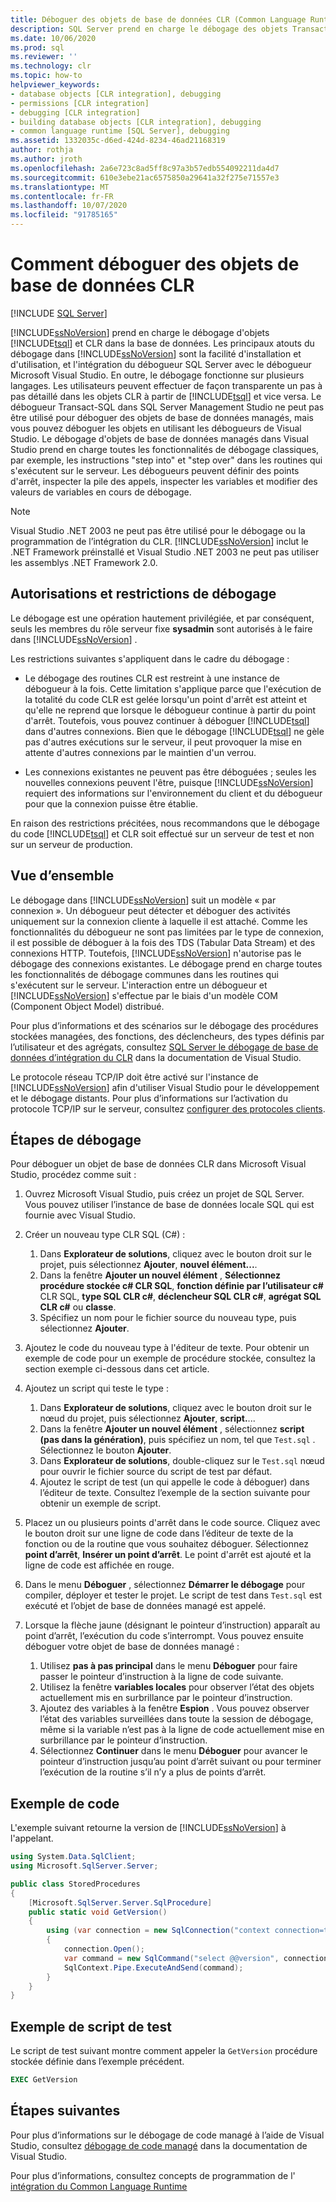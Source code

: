 ```yaml
---
title: Déboguer des objets de base de données CLR (Common Language Runtime)
description: SQL Server prend en charge le débogage des objets Transact-SQL et CLR dans la base de données intégrant SQL Server débogueur avec Microsoft Visual Studio débogueur.
ms.date: 10/06/2020
ms.prod: sql
ms.reviewer: ''
ms.technology: clr
ms.topic: how-to
helpviewer_keywords:
- database objects [CLR integration], debugging
- permissions [CLR integration]
- debugging [CLR integration]
- building database objects [CLR integration], debugging
- common language runtime [SQL Server], debugging
ms.assetid: 1332035c-d6ed-424d-8234-46ad21168319
author: rothja
ms.author: jroth
ms.openlocfilehash: 2a6e723c8ad5ff8c97a3b57edb554092211da4d7
ms.sourcegitcommit: 610e3ebe21ac6575850a29641a32f275e71557e3
ms.translationtype: MT
ms.contentlocale: fr-FR
ms.lasthandoff: 10/07/2020
ms.locfileid: "91785165"
---
```

# <a name="how-to-debug-clr-database-objects"></a>Comment déboguer des objets de base de données CLR

[!INCLUDE [SQL Server](../../includes/applies-to-version/sqlserver.md)]
 
[!INCLUDE[ssNoVersion](../../includes/ssnoversion-md.md)] prend en charge le débogage d'objets [!INCLUDE[tsql](../../includes/tsql-md.md)] et CLR dans la base de données. Les principaux atouts du débogage dans [!INCLUDE[ssNoVersion](../../includes/ssnoversion-md.md)] sont la facilité d'installation et d'utilisation, et l'intégration du débogueur SQL Server avec le débogueur Microsoft Visual Studio. En outre, le débogage fonctionne sur plusieurs langages. Les utilisateurs peuvent effectuer de façon transparente un pas à pas détaillé dans les objets CLR à partir de [!INCLUDE[tsql](../../includes/tsql-md.md)] et vice versa. Le débogueur Transact-SQL dans SQL Server Management Studio ne peut pas être utilisé pour déboguer des objets de base de données managés, mais vous pouvez déboguer les objets en utilisant les débogueurs de Visual Studio. Le débogage d'objets de base de données managés dans Visual Studio prend en charge toutes les fonctionnalités de débogage classiques, par exemple, les instructions "step into" et "step over" dans les routines qui s'exécutent sur le serveur. Les débogueurs peuvent définir des points d'arrêt, inspecter la pile des appels, inspecter les variables et modifier des valeurs de variables en cours de débogage. 

> [!NOTE]
> Visual Studio .NET 2003 ne peut pas être utilisé pour le débogage ou la programmation de l’intégration du CLR. [!INCLUDE[ssNoVersion](../../includes/ssnoversion-md.md)] inclut le .NET Framework préinstallé et Visual Studio .NET 2003 ne peut pas utiliser les assemblys .NET Framework 2.0.  
  
## <a name="debugging-permissions-and-restrictions"></a>Autorisations et restrictions de débogage

Le débogage est une opération hautement privilégiée, et par conséquent, seuls les membres du rôle serveur fixe **sysadmin** sont autorisés à le faire dans [!INCLUDE[ssNoVersion](../../includes/ssnoversion-md.md)] .  
  
Les restrictions suivantes s'appliquent dans le cadre du débogage :  
  
- Le débogage des routines CLR est restreint à une instance de débogueur à la fois. Cette limitation s'applique parce que l'exécution de la totalité du code CLR est gelée lorsqu'un point d'arrêt est atteint et qu'elle ne reprend que lorsque le débogueur continue à partir du point d'arrêt. Toutefois, vous pouvez continuer à déboguer [!INCLUDE[tsql](../../includes/tsql-md.md)] dans d'autres connexions. Bien que le débogage [!INCLUDE[tsql](../../includes/tsql-md.md)] ne gèle pas d'autres exécutions sur le serveur, il peut provoquer la mise en attente d'autres connexions par le maintien d'un verrou.  
  
- Les connexions existantes ne peuvent pas être déboguées ; seules les nouvelles connexions peuvent l'être, puisque [!INCLUDE[ssNoVersion](../../includes/ssnoversion-md.md)] requiert des informations sur l'environnement du client et du débogueur pour que la connexion puisse être établie.  
  
En raison des restrictions précitées, nous recommandons que le débogage du code [!INCLUDE[tsql](../../includes/tsql-md.md)] et CLR soit effectué sur un serveur de test et non sur un serveur de production.  
  
## <a name="overview"></a>Vue d’ensemble

Le débogage dans [!INCLUDE[ssNoVersion](../../includes/ssnoversion-md.md)] suit un modèle « par connexion ». Un débogueur peut détecter et déboguer des activités uniquement sur la connexion cliente à laquelle il est attaché. Comme les fonctionnalités du débogueur ne sont pas limitées par le type de connexion, il est possible de déboguer à la fois des TDS (Tabular Data Stream) et des connexions HTTP. Toutefois, [!INCLUDE[ssNoVersion](../../includes/ssnoversion-md.md)] n'autorise pas le débogage des connexions existantes. Le débogage prend en charge toutes les fonctionnalités de débogage communes dans les routines qui s'exécutent sur le serveur. L'interaction entre un débogueur et [!INCLUDE[ssNoVersion](../../includes/ssnoversion-md.md)] s'effectue par le biais d'un modèle COM (Component Object Model) distribué.  
  
Pour plus d’informations et des scénarios sur le débogage des procédures stockées managées, des fonctions, des déclencheurs, des types définis par l’utilisateur et des agrégats, consultez [SQL Server le débogage de base de données d’intégration du CLR](https://go.microsoft.com/fwlink/?LinkId=120378) dans la documentation de Visual Studio.  
  
Le protocole réseau TCP/IP doit être activé sur l'instance de [!INCLUDE[ssNoVersion](../../includes/ssnoversion-md.md)] afin d'utiliser Visual Studio pour le développement et le débogage distants. Pour plus d’informations sur l’activation du protocole TCP/IP sur le serveur, consultez [configurer des protocoles clients](../../database-engine/configure-windows/configure-client-protocols.md).  
  
## <a name="debugging-steps"></a>Étapes de débogage

Pour déboguer un objet de base de données CLR dans Microsoft Visual Studio, procédez comme suit :

1. Ouvrez Microsoft Visual Studio, puis créez un projet de SQL Server. Vous pouvez utiliser l’instance de base de données locale SQL qui est fournie avec Visual Studio.

2. Créer un nouveau type CLR SQL (C#) :

   1. Dans **Explorateur de solutions**, cliquez avec le bouton droit sur le projet, puis sélectionnez **Ajouter**, **nouvel élément...**. 
   1. Dans la fenêtre **Ajouter un nouvel élément** , **Sélectionnez procédure stockée c# CLR SQL**, **fonction définie par l’utilisateur c#** CLR SQL, **type SQL CLR c#**, **déclencheur SQL CLR c#**, **agrégat SQL CLR c#** ou **classe**.
   1. Spécifiez un nom pour le fichier source du nouveau type, puis sélectionnez **Ajouter**.

3. Ajoutez le code du nouveau type à l'éditeur de texte. Pour obtenir un exemple de code pour un exemple de procédure stockée, consultez la section exemple ci-dessous dans cet article.

4. Ajoutez un script qui teste le type : 

   1. Dans **Explorateur de solutions**, cliquez avec le bouton droit sur le nœud du projet, puis sélectionnez **Ajouter**, **script.**... 
   1. Dans la fenêtre **Ajouter un nouvel élément** , sélectionnez **script (pas dans la génération)**, puis spécifiez un nom, tel que `Test.sql` . Sélectionnez le bouton **Ajouter**.
   1. Dans **Explorateur de solutions**, double-cliquez sur le `Test.sql` nœud pour ouvrir le fichier source du script de test par défaut.
   1. Ajoutez le script de test (un qui appelle le code à déboguer) dans l’éditeur de texte. Consultez l’exemple de la section suivante pour obtenir un exemple de script.

5. Placez un ou plusieurs points d'arrêt dans le code source. Cliquez avec le bouton droit sur une ligne de code dans l’éditeur de texte de la fonction ou de la routine que vous souhaitez déboguer. Sélectionnez **point d’arrêt**, **Insérer un point d’arrêt**. Le point d'arrêt est ajouté et la ligne de code est affichée en rouge.

6. Dans le menu **Déboguer** , sélectionnez **Démarrer le débogage** pour compiler, déployer et tester le projet. Le script de test dans `Test.sql` est exécuté et l’objet de base de données managé est appelé.

7. Lorsque la flèche jaune (désignant le pointeur d’instruction) apparaît au point d’arrêt, l’exécution du code s’interrompt. Vous pouvez ensuite déboguer votre objet de base de données managé :

   1. Utilisez **pas à pas principal** dans le menu **Déboguer** pour faire passer le pointeur d’instruction à la ligne de code suivante.
   1. Utilisez la fenêtre **variables locales** pour observer l’état des objets actuellement mis en surbrillance par le pointeur d’instruction.
   1. Ajoutez des variables à la fenêtre **Espion** . Vous pouvez observer l’état des variables surveillées dans toute la session de débogage, même si la variable n’est pas à la ligne de code actuellement mise en surbrillance par le pointeur d’instruction. 
   1. Sélectionnez **Continuer** dans le menu **Déboguer** pour avancer le pointeur d’instruction jusqu’au point d’arrêt suivant ou pour terminer l’exécution de la routine s’il n’y a plus de points d’arrêt.
  
## <a name="example-code"></a>Exemple de code

L'exemple suivant retourne la version de [!INCLUDE[ssNoVersion](../../includes/ssnoversion-md.md)] à l'appelant.  
  
```csharp
using System.Data.SqlClient;
using Microsoft.SqlServer.Server;

public class StoredProcedures
{
    [Microsoft.SqlServer.Server.SqlProcedure]
    public static void GetVersion()
    {
        using (var connection = new SqlConnection("context connection=true"))
        {
            connection.Open();
            var command = new SqlCommand("select @@version", connection);
            SqlContext.Pipe.ExecuteAndSend(command);
        }
    }
}
```

## <a name="example-test-script"></a>Exemple de script de test

Le script de test suivant montre comment appeler la `GetVersion` procédure stockée définie dans l’exemple précédent.  
  
```sql
EXEC GetVersion  
```  

## <a name="next-steps"></a>Étapes suivantes
  
Pour plus d’informations sur le débogage de code managé à l’aide de Visual Studio, consultez [débogage de code managé](https://go.microsoft.com/fwlink/?LinkId=120377) dans la documentation de Visual Studio.  

Pour plus d’informations, consultez concepts de programmation de l' [intégration du Common Language Runtime](../../relational-databases/clr-integration/common-language-runtime-clr-integration-programming-concepts.md)  
